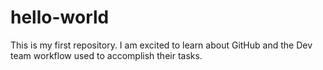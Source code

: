 # hello-world
This is my first repository.
I am excited to learn about GitHub and the Dev team workflow used to accomplish their tasks.
